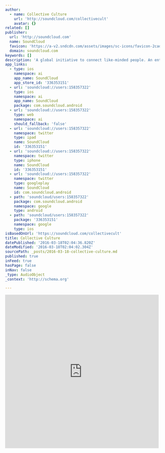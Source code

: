 ```yaml
---
author:
  - name: Collective Culture
    url: 'http://soundcloud.com/collectivecult'
    avatar: {}
related: []
publisher:
  url: 'http://soundcloud.com'
  name: SoundCloud
  favicon: 'https://a-v2.sndcdn.com/assets/images/sc-icons/favicon-2cadd14b.ico'
  domain: soundcloud.com
keywords: []
description: 'A global initiative to connect like-minded people. An entity synonymous with expression, creativity and self development.'
app_links:
  - type: ios
    namespace: ai
    app_name: SoundCloud
    app_store_id: '336353151'
  - url: 'soundcloud://users:158357322'
    type: ios
    namespace: ai
    app_name: SoundCloud
    package: com.soundcloud.android
  - url: 'soundcloud://users:158357322'
    type: web
    namespace: ai
    should_fallback: 'false'
  - url: 'soundcloud://users:158357322'
    namespace: twitter
    type: ipad
    name: SoundCloud
    id: '336353151'
  - url: 'soundcloud://users:158357322'
    namespace: twitter
    type: iphone
    name: SoundCloud
    id: '336353151'
  - url: 'soundcloud://users:158357322'
    namespace: twitter
    type: googleplay
    name: SoundCloud
    id: com.soundcloud.android
  - path: 'soundcloud/users:158357322'
    package: com.soundcloud.android
    namespace: google
    type: android
  - path: 'soundcloud/users:158357322'
    package: '336353151'
    namespace: google
    type: ios
isBasedOnUrl: 'https://soundcloud.com/collectivecult'
title: Collective Culture
datePublished: '2016-03-18T02:04:36.820Z'
dateModified: '2016-03-18T02:04:02.304Z'
sourcePath: _posts/2016-03-18-collective-culture.md
published: true
inFeed: true
hasPage: false
inNav: false
_type: AudioObject
_context: 'http://schema.org'

---
```

<iframe src="https://cdn.embedly.com/widgets/media.html?src=https%3A%2F%2Fw.soundcloud.com%2Fplayer%2F%3Fvisual%3Dtrue%26url%3Dhttp%253A%252F%252Fapi.soundcloud.com%252Fusers%252F158357322%26show_artwork%3Dtrue&amp;url=https%3A%2F%2Fsoundcloud.com%2Fcollectivecult&amp;image=http%3A%2F%2Fi1.sndcdn.com%2Favatars-000150497840-x83zaj-t500x500.jpg&amp;key=b7d04c9b404c499eba89ee7072e1c4f7&amp;type=text%2Fhtml&amp;schema=soundcloud" width="500" height="500" scrolling="no" frameborder="0" allowfullscreen="allowfullscreen" style=""></iframe>